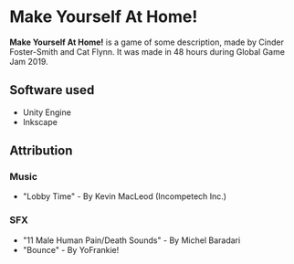# Make Yourself At Home!
**Make Yourself At Home!** is a game of some description, made by Cinder Foster-Smith and Cat Flynn. It was made in 48 hours during Global Game Jam 2019.

## Software used
* Unity Engine
* Inkscape

## Attribution
### Music
* "Lobby Time" - By Kevin MacLeod (Incompetech Inc.)

### SFX
* "11 Male Human Pain/Death Sounds" - By Michel Baradari
* "Bounce" - By YoFrankie!
